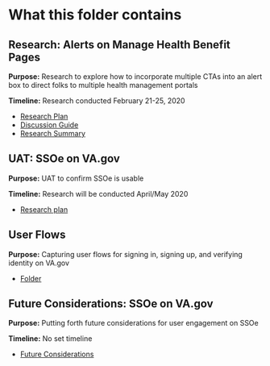 # What this folder contains


## Research: Alerts on Manage Health Benefit Pages
**Purpose:** Research to explore how to incorporate multiple CTAs into an alert box to direct folks to multiple health management portals

**Timeline:** Research conducted February 21-25, 2020 
- [Research Plan](https://github.com/department-of-veterans-affairs/va.gov-team/blob/master/products/identity-personalization/sso/ux-research/alerts/research-plan.md)
- [Discussion Guide](https://github.com/department-of-veterans-affairs/va.gov-team/blob/master/products/identity-personalization/sso/ux-research/alerts/discussion-guide.md)
- [Research Summary](https://github.com/department-of-veterans-affairs/va.gov-team/blob/master/products/identity-personalization/sso/ux-research/alerts/research-summary.md)

## UAT: SSOe on VA.gov
**Purpose:** UAT to confirm SSOe is usable

**Timeline:** Research will be conducted April/May 2020 

- [Research plan](https://github.com/department-of-veterans-affairs/va.gov-team/blob/master/products/identity-personalization/sso/ux-research/UAT/UAT-plan.md)

## User Flows
**Purpose:** Capturing user flows for signing in, signing up, and verifying identity on VA.gov 

- [Folder](https://github.com/department-of-veterans-affairs/va.gov-team/tree/master/products/identity-personalization/sso/ux-research/ssoe-user-flows)

## Future Considerations: SSOe on VA.gov
**Purpose:** Putting forth future considerations for user engagement on SSOe

**Timeline:** No set timeline

- [Future Considerations](https://github.com/department-of-veterans-affairs/va.gov-team/blob/master/products/identity-personalization/sso/ux-research/future-considerations/future-planning.md)
